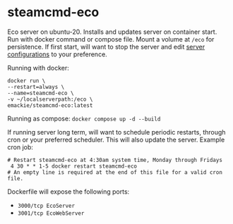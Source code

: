 # steamcmd-eco

Eco server on ubuntu-20. Installs and updates server on container start. Run with docker command or compose file. Mount a volume at `/eco` for persistence. If first start, will want to stop the server and edit [server configurations](https://wiki.play.eco/en/Server_Configuration) to your preference. 

Running with docker:
``` 
docker run \
--restart=always \
--name=steamcmd-eco \
-v ~/localserverpath:/eco \
emackie/steamcmd-eco:latest 
```

Running as compose: `docker compose up -d --build`

If running server long term, will want to schedule periodic restarts, through cron or your preferred scheduler. This will also update the server. Example cron job:
``` 
# Restart steamcmd-eco at 4:30am system time, Monday through Fridays
 4 30 * * 1-5 docker restart steamcmd-eco
# An empty line is required at the end of this file for a valid cron file.

```

Dockerfile will expose the following ports:
- `3000/tcp EcoServer`
- `3001/tcp EcoWebServer`
